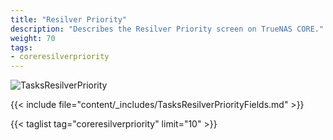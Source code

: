 ```yaml
---
title: "Resilver Priority"
description: "Describes the Resilver Priority screen on TrueNAS CORE." 
weight: 70
tags:
- coreresilverpriority
---
```


![TasksResilverPriority](/images/CORE/12.0/TasksResilverPriority.png "Scheduling Resilver Priority Times")

{{< include file="content/_includes/TasksResilverPriorityFields.md" >}}

{{< taglist tag="coreresilverpriority" limit="10" >}}
